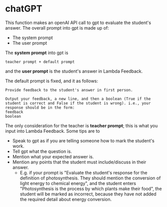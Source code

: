 # chatGPT

This function makes an openAI API call to gpt to evaluate the student's answer. The overall prompt into gpt is made up of:

- The system prompt
- The user prompt

The **system prompt** into gpt is

```
teacher prompt + default prompt
```

and the **user prompt** is the student's answer in Lambda Feedback.

The default prompt is fixed, and it as follows:

```
Provide feedback to the student's answer in first person.

Output your feedback, a new line, and then a boolean (True if the student is correct and False if the student is wrong). i.e., your response should be in the form:
feedback
boolean
```

The only consideration for the teacher is **teacher prompt**; this is what you input into Lambda Feedback. Some tips are to

- Speak to gpt as if you are telling someone how to mark the student's work.
- Tell gpt what the question is.
- Mention what your expected answer is.
- Mention any points that the student must include/discuss in their answer.
  - E.g. if your prompt is "Evaluate the student's response for the definition of photosynthesis. They should mention the     conversion of light energy to chemical energy", and the student enters "Photosynthesis is the process by which plants make their     food", the student will be marked as incorrect, because they have not added the required detail about energy conversion.

